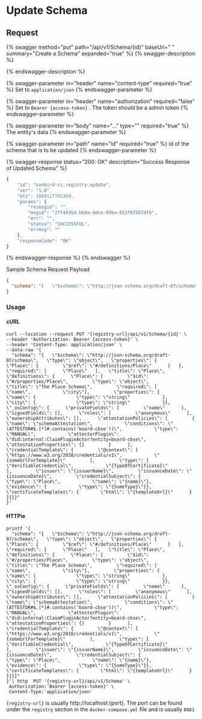 # Update Schema

## Request

{% swagger method="put" path="/api/v1/Schema/{id}" baseUrl=" " summary="Create a Schema" expanded="true" %}
{% swagger-description %}

{% endswagger-description %}

{% swagger-parameter in="header" name="content-type" required="true" %}
Set to `application/json`
{% endswagger-parameter %}

{% swagger-parameter in="header" name="authorization" required="false" %}
Set to `Bearer {access-token}` . The token should be a admin token
{% endswagger-parameter %}

{% swagger-parameter in="body" name="..." type="" required="true" %}
The entity's data
{% endswagger-parameter %}

{% swagger-parameter in="path" name="id" required="true" %}
id of the schema that is to be updated
{% endswagger-parameter %}

{% swagger-response status="200: OK" description="Success Response of Updated Schema" %}
```javascript
{
    "id": "sunbird-rc.registry.update",
    "ver": "1.0",
    "ets": 1669117705369,
    "params": {
        "resmsgid": "",
        "msgid": "2ff44354-bb9a-4dce-93ba-053f97587df6",
        "err": "",
        "status": "SUCCESSFUL",
        "errmsg": ""
    },
    "responseCode": "OK"
}
```
{% endswagger-response %}
{% endswagger %}

Sample Schema Request Payload

```json
{
  "schema": "{   \"$schema\": \"http://json-schema.org/draft-07/schema\",   \"type\": \"object\",   \"properties\": {      \"Place\": {         \"$ref\": \"#/definitions/Place\"      }   },   \"required\": [      \"Place\"   ],   \"title\": \"Place\",   \"definitions\": {      \"Place\": {         \"$id\": \"#/properties/Place\",         \"type\": \"object\",         \"title\": \"The Place Schema\",         \"required\": [            \"name\",            \"city\"],         \"properties\": {            \"name\": {               \"type\": \"string\"            },            \"city\": {               \"type\": \"string\"            }},   \"_osConfig\": {      \"privateFields\": [         \"name\"      ],      \"signedFields\": [],      \"roles\": [         \"anonymous\"      ],      \"ownershipAttributes\": [],      \"attestationPolicies\": [         {            \"name\": \"schemaAttestation\",            \"conditions\": \"(ATTESTOR#$.[*]#.contains('board-cbse'))\",            \"type\": \"MANUAL\",            \"attestorPlugin\": \"did:internal:ClaimPluginActor?entity=board-cbse\",            \"attestationProperties\": {}         }      ],      \"credentialTemplate\": {         \"@context\": [            \"https://www.w3.org/2018/credentials/v1\",            \"{someUrlForTemplate}\"         ],         \"type\": [            \"VerifiableCredential\",            \"{TypeOfCertificate}\"         ],         \"issuer\": \"{issuerName}\",         \"issuanceDate\": \"{issuanceDate}\",         \"credentialSubject\": {            \"type\": \"Place\",            \"name\": \"{name}\"},         \"evidence\": {            \"type\": \"{SomeType}\"}},      \"certificateTemplates\": {        \"html\": \"{templateUrl}\"      }   }}}}"
}
```

### Usage

#### cURL

```shell
curl --location --request PUT '{registry-url}/api/v1/Schema/{id}' \
--header 'Authorization: Bearer {access-token}' \
--header 'Content-Type: application/json' \
--data-raw '{
  "schema": "{   \"$schema\": \"http://json-schema.org/draft-07/schema\",   \"type\": \"object\",   \"properties\": {      \"Place\": {         \"$ref\": \"#/definitions/Place\"      }   },   \"required\": [      \"Place\"   ],   \"title\": \"Place\",   \"definitions\": {      \"Place\": {         \"$id\": \"#/properties/Place\",         \"type\": \"object\",         \"title\": \"The Place Schema\",         \"required\": [            \"name\",            \"city\"],         \"properties\": {            \"name\": {               \"type\": \"string\"            },            \"city\": {               \"type\": \"string\"            }},   \"_osConfig\": {      \"privateFields\": [         \"name\"      ],      \"signedFields\": [],      \"roles\": [         \"anonymous\"      ],      \"ownershipAttributes\": [],      \"attestationPolicies\": [         {            \"name\": \"schemaAttestation\",            \"conditions\": \"(ATTESTOR#$.[*]#.contains('board-cbse'))\",            \"type\": \"MANUAL\",            \"attestorPlugin\": \"did:internal:ClaimPluginActor?entity=board-cbse\",            \"attestationProperties\": {}         }      ],      \"credentialTemplate\": {         \"@context\": [            \"https://www.w3.org/2018/credentials/v1\",            \"{someUrlForTemplate}\"         ],         \"type\": [            \"VerifiableCredential\",            \"{TypeOfCertificate}\"         ],         \"issuer\": \"{issuerName}\",         \"issuanceDate\": \"{issuanceDate}\",         \"credentialSubject\": {            \"type\": \"Place\",            \"name\": \"{name}\"},         \"evidence\": {            \"type\": \"{SomeType}\"}},      \"certificateTemplates\": {        \"html\": \"{templateUrl}\"      }   }}}}"
}'
```

#### HTTPie

```
printf '{
  "schema": "{   \"$schema\": \"http://json-schema.org/draft-07/schema\",   \"type\": \"object\",   \"properties\": {      \"Place\": {         \"$ref\": \"#/definitions/Place\"      }   },   \"required\": [      \"Place\"   ],   \"title\": \"Place\",   \"definitions\": {      \"Place\": {         \"$id\": \"#/properties/Place\",         \"type\": \"object\",         \"title\": \"The Place Schema\",         \"required\": [            \"name\",            \"city\"],         \"properties\": {            \"name\": {               \"type\": \"string\"            },            \"city\": {               \"type\": \"string\"            }},   \"_osConfig\": {      \"privateFields\": [         \"name\"      ],      \"signedFields\": [],      \"roles\": [         \"anonymous\"      ],      \"ownershipAttributes\": [],      \"attestationPolicies\": [         {            \"name\": \"schemaAttestation\",            \"conditions\": \"(ATTESTOR#$.[*]#.contains('board-cbse'))\",            \"type\": \"MANUAL\",            \"attestorPlugin\": \"did:internal:ClaimPluginActor?entity=board-cbse\",            \"attestationProperties\": {}         }      ],      \"credentialTemplate\": {         \"@context\": [            \"https://www.w3.org/2018/credentials/v1\",            \"{someUrlForTemplate}\"         ],         \"type\": [            \"VerifiableCredential\",            \"{TypeOfCertificate}\"         ],         \"issuer\": \"{issuerName}\",         \"issuanceDate\": \"{issuanceDate}\",         \"credentialSubject\": {            \"type\": \"Place\",            \"name\": \"{name}\"},         \"evidence\": {            \"type\": \"{SomeType}\"}},      \"certificateTemplates\": {        \"html\": \"{templateUrl}\"      }   }}}}"
}'| http  PUT '{registry-url}/api/v1/Schema' \
 Authorization:'Bearer {access-token}' \
 Content-Type:'application/json'
```

`{registry-url}` is usually http://localhost:{port}. The port can be found under the `registry` section in the `docker-compose.yml` file and is usually `8081`
